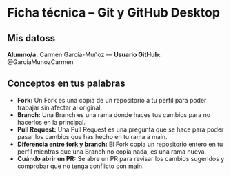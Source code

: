 # Ficha técnica – Git y GitHub Desktop

## Mis datoss
**Alumno/a:** Carmen García-Muñoz — **Usuario GitHub:** @GarciaMunozCarmen

## Conceptos en tus palabras
- **Fork:** Un Fork es una copia de un repositorio a tu perfil para poder trabajar sin afectar al original.
- **Branch:** Una Branch es una rama donde haces tus cambios para no hacerlos en la principal.
- **Pull Request:** Una Pull Request es una pregunta que se hace para poder pasar los cambios que has hecho en tu rama a main.
- **Diferencia entre fork y branch:** El Fork copia un repositorio entero en tu perfil mientras que una Branch no copia nada, es una rama nueva.
- **Cuándo abrir un PR:** Se abre un PR para revisar los cambios sugeridos y comprobar que no tenga conflicto con main.
